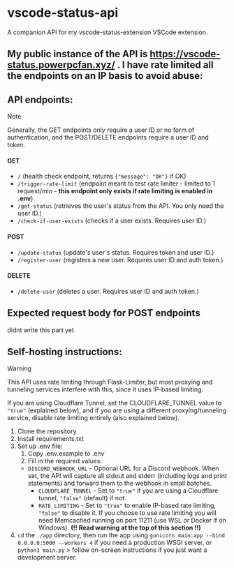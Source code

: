 # vscode-status-api

A companion API for my vscode-status-extension VSCode extension.

My public instance of the API is https://vscode-status.powerpcfan.xyz/ . I have rate limited all the endpoints on an IP basis to avoid abuse:
- 

## API endpoints:

> [!NOTE]
> Generally, the GET endpoints only require a user ID or no form of authentication, and the POST/DELETE endpoints require a user ID and token.

#### GET
- `/` (health check endpoint, returns `{"message": "OK"}` if OK)
- `/trigger-rate-limit` (endpoint meant to test rate limiter - limited to 1 request/min - **this endpoint only exists if rate limiting is enabled in .env**)
- `/get-status` (retrieves the user's status from the API. You only need the user ID.)
- `/check-if-user-exists` (checks if a user exists. Requires user ID.)

#### POST
- `/update-status` (update's user's status. Requires token and user ID.)
- `/register-user` (registers a new user. Requires user ID and auth token.)

#### DELETE
- `/delete-user` (deletes a user. Requires user ID and auth token.)

## Expected request body for POST endpoints
didnt write this part yet

## Self-hosting instructions:

> [!WARNING]
> This API uses rate limiting through Flask-Limiter, but most proxying and tunneling services interfere with this, since it uses IP-based limiting. 
> 
> If you are using Cloudflare Tunnel, set the CLOUDFLARE_TUNNEL value to `"true"` (explained below), and if you are using a different proxying/tunneling service, disable rate limiting entirely (also explained below).

1. Clone the repository
2. Install requirements.txt
3. Set up .env file:
   1. Copy .env.example to .env
   2. Fill in the required values:
   - `DISCORD_WEBHOOK_URL` - Optional URL for a Discord webhook. When set, the API will capture all stdout and stderr (including logs and print statements) and forward them to the webhook in small batches.
      - `CLOUDFLARE_TUNNEL` - Set to `"true"` if you are using a Cloudflare tunnel, `"false"` (default) if not.
      - `RATE_LIMITING` - Set to `"true"` to enable IP-based rate limiting, `"false"` to disable it. If you choose to use rate limiting you will need Memcached running on port 11211 (use WSL or Docker if on Windows). **(!! Read warning at the top of this section !!)**
4. `cd` the `./app` directory, then run the app using `gunicorn main:app --bind 0.0.0.0:5000 --workers 4` if you need a production WSGI server, or `python3 main.py` \> follow on-screen instructions if you just want a development server.
